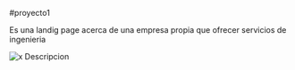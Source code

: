 #proyecto1 

Es una landig page acerca de una empresa propia que ofrecer servicios de ingenieria 

![x Descripcion](./asset/Gedeteg.drawio)
